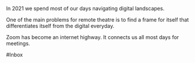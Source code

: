 In 2021 we spend most of our days navigating digital landscapes.

One of the main problems for remote theatre is to find a frame for itself that differentiates itself from the digital everyday.

Zoom has become an internet highway. It connects us all most days for meetings.

#Inbox 

